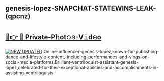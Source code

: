 ## genesis-lopez-SNAPCHAT-STATEWINS-LEAK-(qpcnz)


# <h2><a href="https://mediaupload.pro?-20M">🔗👉 🔴 Private-P𝚑ot𝚘𝚜-V𝚒d𝚎o</a></h2>

[![NEW UPDATED](https://i.imgur.com/0qMVB7G.gif)](https://mediaupload.pro?-20M)
Online-influencer-genesis-lopez,known-for-publishing-dance-and-lifestyle-content,-including-performances-and-vlogs-on-social-media-platforms.Brilliant-ventriloquist-assistant-genesis-lopez,celebrated-for-their-exceptional-abilities-and-accomplishments-in-assisting-ventriloquists.  